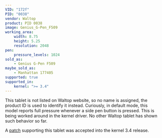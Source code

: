 ```yaml
---
VID: "172f"
PID: "0038"
vendor: Waltop
product: PID 0038
image: Genius_G-Pen_F509
working_area:
    width: 8.75
    height: 5.25
    resolution: 2048
pen:
    pressure_levels: 1024
sold_as:
    - Genius G-Pen F509
maybe_sold_as:
    - Manhattan 177405
supported: true
supported_in:
    kernel: ">= 3.4"
---
```

This tablet is not listed on Waltop website, so no name is assigned, the product ID is used to identify it instead. Curiously, in default mode, this model reports full pressure whenever a side pen button is pressed. This is being worked around in the kernel driver. No other Waltop tablet has shown such behavior so far.

A [patch](http://thread.gmane.org/gmane.linux.kernel.input/23858/focus=23859) supporting this tablet was accepted into the kernel 3.4 release.


